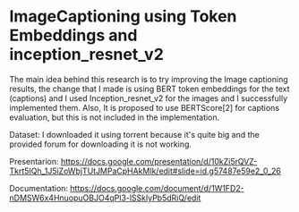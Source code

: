 # ImageCaptioning using Token Embeddings and inception_resnet_v2

The main idea behind this research is to try improving the Image captioning results, the change that I made is using BERT token embeddings for the text (captions)  and I used Inception_resnet_v2 for the images and I successfully implemented them. Also, It is proposed to use BERTScore[2] for captions evaluation, but this is not included in the implementation.

Dataset: 
I downloaded it using torrent because it's quite big and the provided forum for downloading it is not working.

Presentarion:
https://docs.google.com/presentation/d/10kZi5rQVZ-Tkrt5IQh_1J5iZoWbjTUtJMPaCpHAkMlk/edit#slide=id.g57487e59e2_0_26

Documentation:
https://docs.google.com/document/d/1W1FD2-nDMSW6x4HnuopuOBJO4qPl3-lSSklyPb5dRiQ/edit

